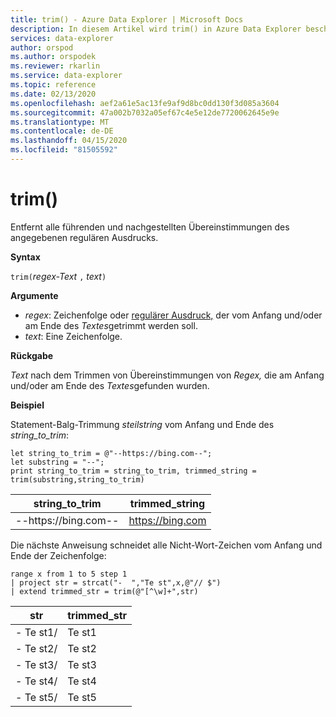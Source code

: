 ```yaml
---
title: trim() - Azure Data Explorer | Microsoft Docs
description: In diesem Artikel wird trim() in Azure Data Explorer beschrieben.
services: data-explorer
author: orspod
ms.author: orspodek
ms.reviewer: rkarlin
ms.service: data-explorer
ms.topic: reference
ms.date: 02/13/2020
ms.openlocfilehash: aef2a61e5ac13fe9af9d8bc0dd130f3d085a3604
ms.sourcegitcommit: 47a002b7032a05ef67c4e5e12de7720062645e9e
ms.translationtype: MT
ms.contentlocale: de-DE
ms.lasthandoff: 04/15/2020
ms.locfileid: "81505592"
---
```

# <a name="trim"></a>trim()

Entfernt alle führenden und nachgestellten Übereinstimmungen des angegebenen regulären Ausdrucks.

**Syntax**

`trim(`*regex-Text* `,` *text*`)`

**Argumente**

* *regex*: Zeichenfolge oder [regulärer Ausdruck,](re2.md) der vom Anfang und/oder am Ende des *Textes*getrimmt werden soll.  
* *text*: Eine Zeichenfolge.

**Rückgabe**

*Text* nach dem Trimmen von Übereinstimmungen von *Regex,* die am Anfang und/oder am Ende des *Textes*gefunden wurden.

**Beispiel**

Statement-Balg-Trimmung *steilstring* vom Anfang und Ende des *string_to_trim*:

```kusto
let string_to_trim = @"--https://bing.com--";
let substring = "--";
print string_to_trim = string_to_trim, trimmed_string = trim(substring,string_to_trim)
```

|string_to_trim|trimmed_string|
|---|---|
|--https://bing.com--|https://bing.com|

Die nächste Anweisung schneidet alle Nicht-Wort-Zeichen vom Anfang und Ende der Zeichenfolge:

```kusto
range x from 1 to 5 step 1
| project str = strcat("-  ","Te st",x,@"// $")
| extend trimmed_str = trim(@"[^\w]+",str)
```

|str|trimmed_str|
|---|---|
|- Te st1/|Te st1|
|- Te st2/|Te st2|
|- Te st3/|Te st3|
|- Te st4/|Te st4|
|- Te st5/|Te st5|


 